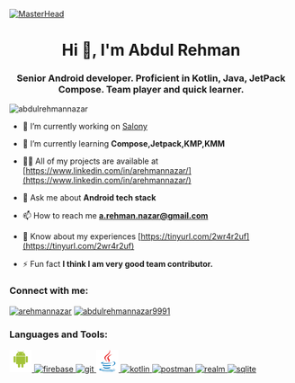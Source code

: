 [![MasterHead](https://user-images.githubusercontent.com/95478989/198955082-6e78ebb5-e1e4-49f9-8d32-6e5af3984dcd.gif)](https://momin-tahir.io)

<h1 align="center">Hi 👋, I'm Abdul Rehman</h1>
<h3 align="center">Senior Android developer. Proficient in Kotlin, Java, JetPack Compose. Team player and quick learner.</h3>

<p align="left"> <img src="https://komarev.com/ghpvc/?username=abdulrehmannazar&label=Profile%20views&color=0e75b6&style=flat" alt="abdulrehmannazar" /> </p>

- 🔭 I’m currently working on [Salony](https://play.google.com/store/apps/details?id=com.salony.android)

- 🌱 I’m currently learning **Compose,Jetpack,KMP,KMM**

- 👨‍💻 All of my projects are available at [https://www.linkedin.com/in/arehmannazar/](https://www.linkedin.com/in/arehmannazar/)

- 💬 Ask me about **Android tech stack**

- 📫 How to reach me **a.rehman.nazar@gmail.com**

- 📄 Know about my experiences [https://tinyurl.com/2wr4r2uf](https://tinyurl.com/2wr4r2uf)

- ⚡ Fun fact **I think I am very good team contributor.**

<h3 align="left">Connect with me:</h3>
<p align="left">
<a href="https://linkedin.com/in/arehmannazar" target="blank"><img align="center" src="https://raw.githubusercontent.com/rahuldkjain/github-profile-readme-generator/master/src/images/icons/Social/linked-in-alt.svg" alt="arehmannazar" height="30" width="40" /></a>
<a href="https://www.youtube.com/c/abdulrehmannazar9991" target="blank"><img align="center" src="https://raw.githubusercontent.com/rahuldkjain/github-profile-readme-generator/master/src/images/icons/Social/youtube.svg" alt="abdulrehmannazar9991" height="30" width="40" /></a>
</p>

<h3 align="left">Languages and Tools:</h3>
<p align="left"> <a href="https://developer.android.com" target="_blank" rel="noreferrer"> <img src="https://raw.githubusercontent.com/devicons/devicon/master/icons/android/android-original-wordmark.svg" alt="android" width="40" height="40"/> </a> <a href="https://firebase.google.com/" target="_blank" rel="noreferrer"> <img src="https://www.vectorlogo.zone/logos/firebase/firebase-icon.svg" alt="firebase" width="40" height="40"/> </a> <a href="https://git-scm.com/" target="_blank" rel="noreferrer"> <img src="https://www.vectorlogo.zone/logos/git-scm/git-scm-icon.svg" alt="git" width="40" height="40"/> </a> <a href="https://www.java.com" target="_blank" rel="noreferrer"> <img src="https://raw.githubusercontent.com/devicons/devicon/master/icons/java/java-original.svg" alt="java" width="40" height="40"/> </a> <a href="https://kotlinlang.org" target="_blank" rel="noreferrer"> <img src="https://www.vectorlogo.zone/logos/kotlinlang/kotlinlang-icon.svg" alt="kotlin" width="40" height="40"/> </a> <a href="https://postman.com" target="_blank" rel="noreferrer"> <img src="https://www.vectorlogo.zone/logos/getpostman/getpostman-icon.svg" alt="postman" width="40" height="40"/> </a> <a href="https://realm.io/" target="_blank" rel="noreferrer"> <img src="https://raw.githubusercontent.com/bestofjs/bestofjs-webui/8665e8c267a0215f3159df28b33c365198101df5/public/logos/realm.svg" alt="realm" width="40" height="40"/> </a> <a href="https://www.sqlite.org/" target="_blank" rel="noreferrer"> <img src="https://www.vectorlogo.zone/logos/sqlite/sqlite-icon.svg" alt="sqlite" width="40" height="40"/> </a> </p>
